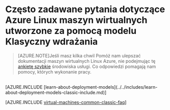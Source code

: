 <properties
    pageTitle="Często zadawane pytania dotyczące klasyczny maszyny wirtualne | Microsoft Azure"
    description="Odpowiedzi na niektóre często zadawane pytania dotyczące maszyn wirtualnych Azure Linux utworzone za pomocą modelu Klasyczny wdrożenia."
    services="virtual-machines-linux"
    documentationCenter=""
    authors="cynthn"
    manager="timlt"
    editor=""
    tags="azure-service-management"/>

<tags
    ms.service="virtual-machines-linux"
    ms.workload="infrastructure-services"
    ms.tgt_pltfrm="vm-linux"
    ms.devlang="na"
    ms.topic="article"
    ms.date="07/28/2016"
    ms.author="cynthn"/>

# <a name="frequently-asked-question-about-azure-linux-virtual-machines-created-with-the-classic-deployment-model"></a>Często zadawane pytania dotyczące Azure Linux maszyn wirtualnych utworzone za pomocą modelu Klasyczny wdrażania

> [AZURE.NOTE]Jeśli masz kilka chwil Pomóż nam ulepszać dokumentacji maszyn wirtualnych Linux Azure, nie podejmując tę [ankietę szybkie](https://aka.ms/linuxdocsurvey) środowiska usługi. Co odpowiedzi pomagają nam pomocy, których wykonanie pracy.
<br />
[AZURE.INCLUDE [learn-about-deployment-models](../../includes/learn-about-deployment-models-classic-include.md)]

[AZURE.INCLUDE [virtual-machines-common-classic-faq](../../includes/virtual-machines-common-classic-faq.md)]
